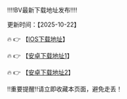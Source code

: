 ‼️‼️BV最新下载地址发布‼️‼️

更新时间：【2025-10-22】

🔥 👉 【[IOS下载地址](https://appp.oiaqez-m0b-3oa2-bm3gh.com)】 

🔥 👉 【[安卓下载地址1](https://appp.oiaqez-m0b-3oa2-bm3gh.com)】

🔥 👉 【[安卓下载地址2](https://comclvqfa.gzgxds.com/Dos/d/c/qjedSwu8LweKGNLK)】


‼️重要提醒‼️请立即收藏本页面，避免走丢！
